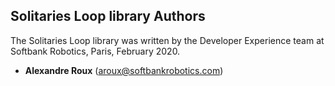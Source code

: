 ## Solitaries Loop library Authors

The Solitaries Loop library was written by the Developer Experience team at Softbank Robotics, Paris, February 2020.

* **Alexandre Roux** (aroux@softbankrobotics.com)